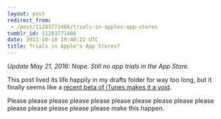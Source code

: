 ```yaml
---
layout: post
redirect_from:
 - /post/11283771466/trials-in-apples-app-stores
tumblr_id: 11283771466
date: 2011-10-10 19:40:22 UTC
title: Trials in Apple's App Stores?
---
```

_Update May 21, 2016: Nope. Still no app trials in the App Store._

This post lived its life happily in my drafts folder for way too long, but it finally seems like a [recent beta of iTunes makes it a void](http://www.imore.com/apple-app-store-rentals-itunes).

Please please please please please please please please please please please please please please please make this happen.
